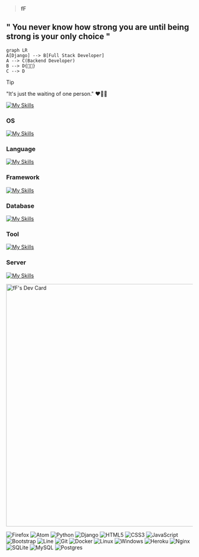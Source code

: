 > **fF**
## " You never know how strong you are until being strong is your only choice "

```mermaid
graph LR
A[Django] --> B[Full Stack Developer]
A --> C(Backend Developer)
B --> D{🌱🦉}
C --> D
```
> [!TIP]
> "It's just the waiting of one person." ❤🌱🦉


[![My Skills](https://skillicons.dev/icons?i=devto)](https://skillicons.dev)
### OS
[![My Skills](https://skillicons.dev/icons?i=linux,ubuntu,windows,raspberrypi)](https://skillicons.dev)
### Language
[![My Skills](https://skillicons.dev/icons?i=py,dart,ts,js,html,css)](https://skillicons.dev)
### Framework
[![My Skills](https://skillicons.dev/icons?i=django,flutter,nuxtjs,vue,tailwind,bootstrap,vuetify,alpinejs,flask,htmx,jquery)](https://skillicons.dev)
### Database
[![My Skills](https://skillicons.dev/icons?i=postgres,mysql,sqlite)](https://skillicons.dev)
### Tool
[![My Skills](https://skillicons.dev/icons?i=docker,git,github,gitlab,vscode,pinia,postman,rocket,sentry,cloudflare,nginx,grafana,redis,graphql,powershell,firebase,supabase,stackoverflow)](https://skillicons.dev)
### Server
[![My Skills](https://skillicons.dev/icons?i=azure,aws,heroku)](https://skillicons.dev)


<a href="https://app.daily.dev/framef318"><img src="https://api.daily.dev/devcards/v2/dmSGL6sKz6O4RK8SN9ec4.png?type=wide&r=o1g" width="652" alt="fF's Dev Card"/></a>

![Firefox](https://img.shields.io/badge/Firefox-FF7139?style=for-the-badge&logo=Firefox-Browser&logoColor=white)
![Atom](https://img.shields.io/badge/Atom-%2366595C.svg?style=for-the-badge&logo=atom&logoColor=white)
![Python](https://img.shields.io/badge/python-3670A0?style=for-the-badge&logo=python&logoColor=ffdd54)
![Django](https://img.shields.io/badge/django-%23092E20.svg?style=for-the-badge&logo=django&logoColor=white)
![HTML5](https://img.shields.io/badge/html5-%23E34F26.svg?style=for-the-badge&logo=html5&logoColor=white)
![CSS3](https://img.shields.io/badge/css3-%231572B6.svg?style=for-the-badge&logo=css3&logoColor=white)
![JavaScript](https://img.shields.io/badge/javascript-%23323330.svg?style=for-the-badge&logo=javascript&logoColor=%23F7DF1E)
![Bootstrap](https://img.shields.io/badge/bootstrap-%23563D7C.svg?style=for-the-badge&logo=bootstrap&logoColor=white)
![Line](https://img.shields.io/badge/Line-DEV-00C300?style=for-the-badge&logo=line&logoColor=white)
![Git](https://img.shields.io/badge/git-%23F05033.svg?style=for-the-badge&logo=git&logoColor=white)
![Docker](https://img.shields.io/badge/docker-%230db7ed.svg?style=for-the-badge&logo=docker&logoColor=white)
![Linux](https://img.shields.io/badge/Linux-FCC624?style=for-the-badge&logo=linux&logoColor=black)
![Windows](https://img.shields.io/badge/Windows-0078D6?style=for-the-badge&logo=windows&logoColor=white)
![Heroku](https://img.shields.io/badge/heroku-%23430098.svg?style=for-the-badge&logo=heroku&logoColor=white)
![Nginx](https://img.shields.io/badge/nginx-%23009639.svg?style=for-the-badge&logo=nginx&logoColor=white)
![SQLite](https://img.shields.io/badge/sqlite-%2307405e.svg?style=for-the-badge&logo=sqlite&logoColor=white)
![MySQL](https://img.shields.io/badge/mysql-%2300f.svg?style=for-the-badge&logo=mysql&logoColor=white)
![Postgres](https://img.shields.io/badge/postgres-%23316192.svg?style=for-the-badge&logo=postgresql&logoColor=white)
